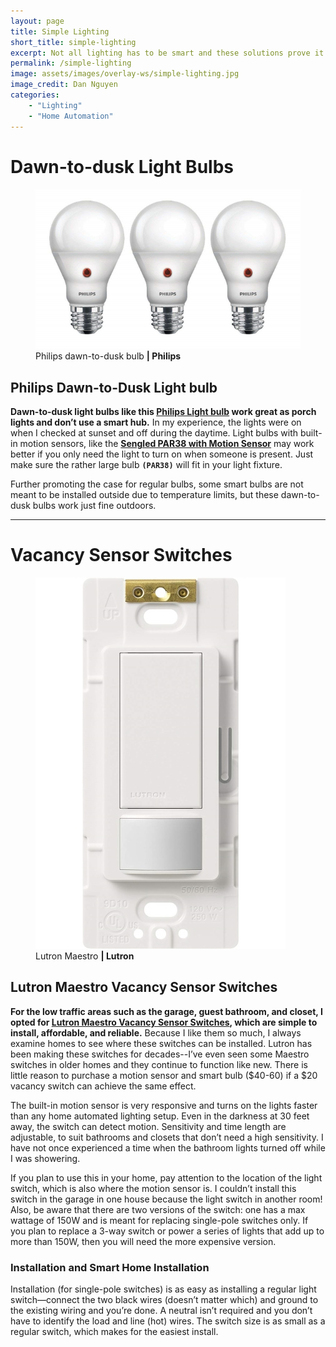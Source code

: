 ```yaml
---
layout: page
title: Simple Lighting
short_title: simple-lighting
excerpt: Not all lighting has to be smart and these solutions prove it.
permalink: /simple-lighting
image: assets/images/overlay-ws/simple-lighting.jpg
image_credit: Dan Nguyen
categories: 
    - "Lighting"
    - "Home Automation"
---
```


<!--more-->



# Dawn-to-dusk Light Bulbs

<figure class="align-left">
       <img src="assets\images\product-photo\dawn-to-dusk-bulb.png" alt=""/>
       <figcaption>
         Philips dawn-to-dusk bulb <b>| Philips</b>
       </figcaption>
</figure>

## Philips Dawn-to-Dusk Light bulb

**Dawn-to-dusk light bulbs like this [Philips Light bulb](https://amzn.to/2IZZP65) work  great as porch lights and don’t use a smart hub.** In my experience, the lights were on when I checked at sunset and off during the daytime. Light bulbs with built-in motion sensors, like the **[Sengled PAR38 with Motion Sensor](https://amzn.to/2Y1Hzh1)** may work better if you only need the light to turn on when someone is present. Just make sure the rather large bulb **``(PAR38)``** will fit in your light fixture.

Further promoting the case for regular bulbs, some smart bulbs are not meant to be installed outside due to temperature limits, but these dawn-to-dusk bulbs work just fine outdoors.

<!-- Product Review section -->
<hr class="major" />

# Vacancy Sensor Switches

<figure class="align-left">
       <img src="assets\images\product-photo\lutron-maestro.jpg" alt=""/>
       <figcaption>
         Lutron Maestro <b>| Lutron</b>
       </figcaption>
</figure>

## Lutron Maestro Vacancy Sensor Switches

**For the low traffic areas such as the garage, guest bathroom, and closet, I opted for [Lutron Maestro Vacancy Sensor Switches](https://amzn.to/2J55vvI), which are simple to install, affordable, and reliable.** Because I like them so much, I always examine homes to see where these switches can be installed. Lutron has been making these switches for decades--I’ve even seen some Maestro switches in older homes and they continue to function like new. There is little reason to purchase a motion sensor and smart bulb ($40-60) if a $20 vacancy switch can achieve the same effect. 

The built-in motion sensor is very responsive and turns on the lights faster than any home automated lighting setup. Even in the darkness at 30 feet away, the switch can detect motion. Sensitivity and time length are adjustable, to suit bathrooms and closets that don’t need a high sensitivity. I have not once experienced a time when the bathroom lights turned off while I was showering. 

If you plan to use this in your home, pay attention to the location of the light switch, which is also where the motion sensor is. I couldn’t install this switch in the garage in one house because the light switch in another room! Also, be aware that there are two versions of the switch: one has a max wattage of 150W and is meant for replacing single-pole switches only. If you plan to replace a 3-way switch or power a series of lights that add up to more than 150W, then you will need the more expensive version.

### Installation and Smart Home Installation

Installation (for single-pole switches) is as easy as installing a regular light switch—connect the two black wires (doesn’t matter which) and ground to the existing wiring and you’re done. A neutral isn’t required and you don’t have to identify the load and line (hot) wires. The switch size is as small as a regular switch, which makes for the easiest install.
